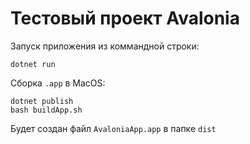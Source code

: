 # Тестовый проект Avalonia

Запуск приложения из коммандной строки:
```console
dotnet run
```

Сборка `.app` в MacOS:
```console
dotnet publish
bash buildApp.sh
```
Будет создан файл `AvaloniaApp.app` в папке `dist`
